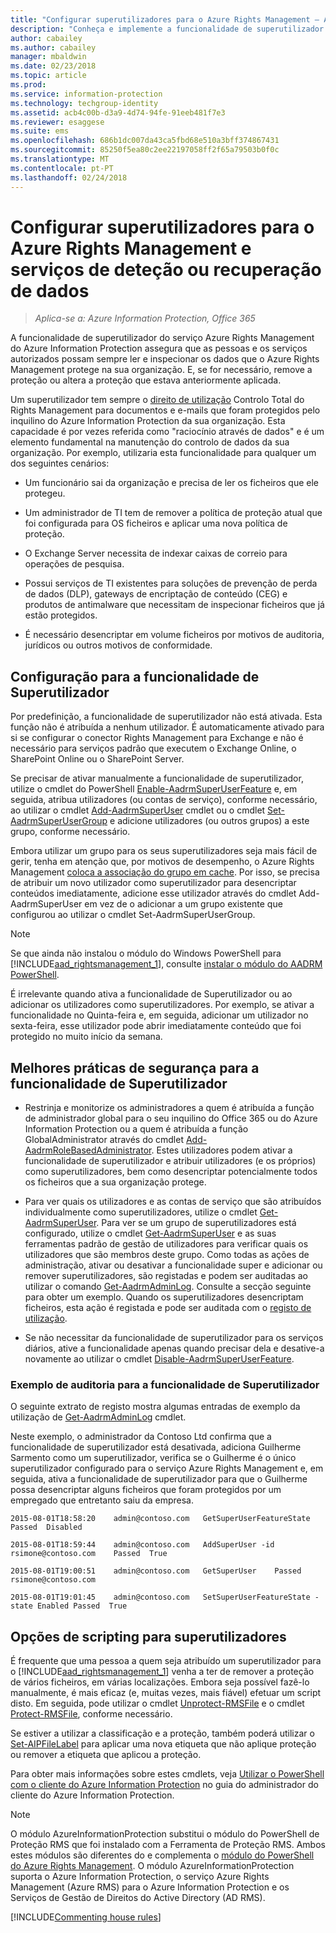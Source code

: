 ```yaml
---
title: "Configurar superutilizadores para o Azure Rights Management – AIP"
description: "Conheça e implemente a funcionalidade de superutilizador do serviço Azure Rights Management do Azure Information Protection para que as pessoas e os serviços autorizados possam sempre ler e inspecionar os dados que o Azure Rights Management protege na sua organização. Esta capacidade é por vezes referida como \"raciocínio através de dados\" e é um elemento fundamental na manutenção do controlo dos dados da organização."
author: cabailey
ms.author: cabailey
manager: mbaldwin
ms.date: 02/23/2018
ms.topic: article
ms.prod: 
ms.service: information-protection
ms.technology: techgroup-identity
ms.assetid: acb4c00b-d3a9-4d74-94fe-91eeb481f7e3
ms.reviewer: esaggese
ms.suite: ems
ms.openlocfilehash: 686b1dc007da43ca5fbd68e510a3bff374867431
ms.sourcegitcommit: 85250f5ea80c2ee22197058ff2f65a79503b0f0c
ms.translationtype: MT
ms.contentlocale: pt-PT
ms.lasthandoff: 02/24/2018
---
```

# <a name="configuring-super-users-for-azure-rights-management-and-discovery-services-or-data-recovery"></a>Configurar superutilizadores para o Azure Rights Management e serviços de deteção ou recuperação de dados

>*Aplica-se a: Azure Information Protection, Office 365*

A funcionalidade de superutilizador do serviço Azure Rights Management do Azure Information Protection assegura que as pessoas e os serviços autorizados possam sempre ler e inspecionar os dados que o Azure Rights Management protege na sua organização. E, se for necessário, remove a proteção ou altera a proteção que estava anteriormente aplicada. 

Um superutilizador tem sempre o [direito de utilização](configure-usage-rights.md) Controlo Total do Rights Management para documentos e e-mails que foram protegidos pelo inquilino do Azure Information Protection da sua organização. Esta capacidade é por vezes referida como "raciocínio através de dados" e é um elemento fundamental na manutenção do controlo de dados da sua organização. Por exemplo, utilizaria esta funcionalidade para qualquer um dos seguintes cenários:

- Um funcionário sai da organização e precisa de ler os ficheiros que ele protegeu.

- Um administrador de TI tem de remover a política de proteção atual que foi configurada para OS ficheiros e aplicar uma nova política de proteção.

- O Exchange Server necessita de indexar caixas de correio para operações de pesquisa.

- Possui serviços de TI existentes para soluções de prevenção de perda de dados (DLP), gateways de encriptação de conteúdo (CEG) e produtos de antimalware que necessitam de inspecionar ficheiros que já estão protegidos.

- É necessário desencriptar em volume ficheiros por motivos de auditoria, jurídicos ou outros motivos de conformidade.

## <a name="configuration-for-the-super-user-feature"></a>Configuração para a funcionalidade de Superutilizador

Por predefinição, a funcionalidade de superutilizador não está ativada. Esta função não é atribuída a nenhum utilizador. É automaticamente ativado para si se configurar o conector Rights Management para Exchange e não é necessário para serviços padrão que executem o Exchange Online, o SharePoint Online ou o SharePoint Server.

Se precisar de ativar manualmente a funcionalidade de superutilizador, utilize o cmdlet do PowerShell [Enable-AadrmSuperUserFeature](/powershell/aadrm/vlatest/enable-aadrmsuperuserfeature) e, em seguida, atribua utilizadores (ou contas de serviço), conforme necessário, ao utilizar o cmdlet [Add-AadrmSuperUser](/powershell/aadrm/vlatest/add-aadrmsuperuser) cmdlet ou o cmdlet [Set-AadrmSuperUserGroup](/powershell/aadrm/vlatest/set-aadrmsuperusergroup) e adicione utilizadores (ou outros grupos) a este grupo, conforme necessário. 

Embora utilizar um grupo para os seus superutilizadores seja mais fácil de gerir, tenha em atenção que, por motivos de desempenho, o Azure Rights Management [coloca a associação do grupo em cache](../plan-design/prepare.md#group-membership-caching-by-azure-information-protection). Por isso, se precisa de atribuir um novo utilizador como superutilizador para desencriptar conteúdos imediatamente, adicione esse utilizador através do cmdlet Add-AadrmSuperUser em vez de o adicionar a um grupo existente que configurou ao utilizar o cmdlet Set-AadrmSuperUserGroup.

> [!NOTE]
> Se que ainda não instalou o módulo do Windows PowerShell para [!INCLUDE[aad_rightsmanagement_1](../includes/aad_rightsmanagement_1_md.md)], consulte [instalar o módulo do AADRM PowerShell](install-powershell.md).

É irrelevante quando ativa a funcionalidade de Superutilizador ou ao adicionar os utilizadores como superutilizadores. Por exemplo, se ativar a funcionalidade no Quinta-feira e, em seguida, adicionar um utilizador no sexta-feira, esse utilizador pode abrir imediatamente conteúdo que foi protegido no muito início da semana.

## <a name="security-best-practices-for-the-super-user-feature"></a>Melhores práticas de segurança para a funcionalidade de Superutilizador

- Restrinja e monitorize os administradores a quem é atribuída a função de administrador global para o seu inquilino do Office 365 ou do Azure Information Protection ou a quem é atribuída a função GlobalAdministrator através do cmdlet [Add-AadrmRoleBasedAdministrator](/powershell/module/aadrm/add-aadrmrolebasedadministrator). Estes utilizadores podem ativar a funcionalidade de superutilizador e atribuir utilizadores (e os próprios) como superutilizadores, bem como desencriptar potencialmente todos os ficheiros que a sua organização protege.

- Para ver quais os utilizadores e as contas de serviço que são atribuídos individualmente como superutilizadores, utilize o cmdlet [Get-AadrmSuperUser](/powershell/module/aadrm/get-aadrmsuperuser). Para ver se um grupo de superutilizadores está configurado, utilize o cmdlet [Get-AadrmSuperUser](/powershell/module/aadrm/get-aadrmsuperusergroup) e as suas ferramentas padrão de gestão de utilizadores para verificar quais os utilizadores que são membros deste grupo. Como todas as ações de administração, ativar ou desativar a funcionalidade super e adicionar ou remover superutilizadores, são registadas e podem ser auditadas ao utilizar o comando [Get-AadrmAdminLog](/powershell/module/aadrm/get-aadrmadminlog). Consulte a secção seguinte para obter um exemplo. Quando os superutilizadores desencriptam ficheiros, esta ação é registada e pode ser auditada com o [registo de utilização](log-analyze-usage.md).

- Se não necessitar da funcionalidade de superutilizador para os serviços diários, ative a funcionalidade apenas quando precisar dela e desative-a novamente ao utilizar o cmdlet [Disable-AadrmSuperUserFeature](/powershell/module/aadrm/disable-aadrmsuperuserfeature).

### <a name="example-auditing-for-the-super-user-feature"></a>Exemplo de auditoria para a funcionalidade de Superutilizador

O seguinte extrato de registo mostra algumas entradas de exemplo da utilização de [Get-AadrmAdminLog](/powershell/module/aadrm/get-aadrmadminlog) cmdlet. 

Neste exemplo, o administrador da Contoso Ltd confirma que a funcionalidade de superutilizador está desativada, adiciona Guilherme Sarmento como um superutilizador, verifica se o Guilherme é o único superutilizador configurado para o serviço Azure Rights Management e, em seguida, ativa a funcionalidade de superutilizador para que o Guilherme possa desencriptar alguns ficheiros que foram protegidos por um empregado que entretanto saiu da empresa.

`2015-08-01T18:58:20    admin@contoso.com   GetSuperUserFeatureState    Passed  Disabled`

`2015-08-01T18:59:44    admin@contoso.com   AddSuperUser -id rsimone@contoso.com    Passed  True`

`2015-08-01T19:00:51    admin@contoso.com   GetSuperUser    Passed  rsimone@contoso.com`

`2015-08-01T19:01:45    admin@contoso.com   SetSuperUserFeatureState -state Enabled Passed  True`

## <a name="scripting-options-for-super-users"></a>Opções de scripting para superutilizadores
É frequente que uma pessoa a quem seja atribuído um superutilizador para o [!INCLUDE[aad_rightsmanagement_1](../includes/aad_rightsmanagement_1_md.md)] venha a ter de remover a proteção de vários ficheiros, em várias localizações. Embora seja possível fazê-lo manualmente, é mais eficaz (e, muitas vezes, mais fiável) efetuar um script disto. Em seguida, pode utilizar o cmdlet [Unprotect-RMSFile](/powershell/module/azureinformationprotection/unprotect-rmsfile) e o cmdlet [Protect-RMSFile](/powershell/module/azureinformationprotection/protect-rmsfile), conforme necessário. 

Se estiver a utilizar a classificação e a proteção, também poderá utilizar o [Set-AIPFileLabel](/powershell/module/azureinformationprotection/set-aipfilelabel) para aplicar uma nova etiqueta que não aplique proteção ou remover a etiqueta que aplicou a proteção. 

Para obter mais informações sobre estes cmdlets, veja [Utilizar o PowerShell com o cliente do Azure Information Protection](../rms-client/client-admin-guide-powershell.md) no guia do administrador do cliente do Azure Information Protection.

> [!NOTE]
> O módulo AzureInformationProtection substitui o módulo do PowerShell de Proteção RMS que foi instalado com a Ferramenta de Proteção RMS. Ambos estes módulos são diferentes do e complementa o [módulo do PowerShell do Azure Rights Management](administer-powershell.md). O módulo AzureInformationProtection suporta o Azure Information Protection, o serviço Azure Rights Management (Azure RMS) para o Azure Information Protection e os Serviços de Gestão de Direitos do Active Directory (AD RMS).

[!INCLUDE[Commenting house rules](../includes/houserules.md)]

